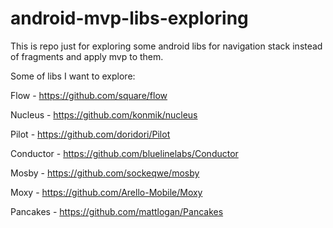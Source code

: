 # android-mvp-libs-exploring
This is repo just for exploring some android libs for navigation stack instead of fragments and apply mvp to them.

Some of libs I want to explore:

Flow - https://github.com/square/flow

Nucleus - https://github.com/konmik/nucleus

Pilot - https://github.com/doridori/Pilot

Conductor - https://github.com/bluelinelabs/Conductor

Mosby - https://github.com/sockeqwe/mosby

Moxy - https://github.com/Arello-Mobile/Moxy

Pancakes - https://github.com/mattlogan/Pancakes
